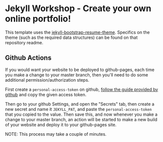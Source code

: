# Jekyll Workshop - Create your own online portfolio!

This template uses the [jekyll-bootstrap-resume-theme](https://github.com/nscharrenberg/jekyll-bootstrap-resume).
Specifics on the theme (such as the required data structures) can be found on that repository readme.

## Github Actions

If you would want your website to be deployed to github-pages, each time you make a change to your master branch, then you'll need to do some additional permission/authorization steps.

First create a `personal-access-token` on github, [follow the guide provided by github](https://docs.github.com/en/github/authenticating-to-github/creating-a-personal-access-token) and copy the given access token.

Then go to your github Settings, and open the "Secrets" tab, then create a new secret and name it `JEKYLL_PAT`, and paste the `personal-access-token` that you copied to the value. Then save this, and now whenever you make a change to your master branch, an action will be started to make a new build of your website and deploy it to your github-pages site.

NOTE: This process may take a couple of minutes.
